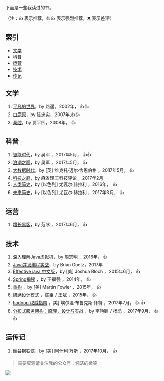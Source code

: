 下面是一些我读过的书。

（注：:+1: 表示推荐，:+1::+1: 表示强烈推荐，:x: 表示差评）

## 索引

- [文学](#文学)
- [科普](#科普)
- [运营](#运营)
- [技术](#技术)
- [传记](#传记)


## 文学

1. [平凡的世界](https://book.douban.com/subject/24380577/)，by 路遥，2002年， :+1::+1: 
1. [白鹿原](https://book.douban.com/subject/6861664/)，by 陈忠实，2007年,:+1::+1: 
1. [秦腔](https://book.douban.com/subject/3641661/)，by 贾平凹，2008年， :+1:

## 科普

1. [智能时代](https://book.douban.com/subject/26838557/)，by 吴军 ，2017年5月， :+1::+1:
1. [浪潮之巅](https://book.douban.com/subject/6709783/)，by 吴军 ，2017年5月， :+1: 
1. [大数据时代](https://book.douban.com/subject/20429677/)，by [英] 维克托·迈尔·舍恩伯格  ，2017年5月， :+1: 
1. [科技之巅](https://book.douban.com/subject/26891160/)，by  麻省理工科技评论  ，2017年2月 
1. [人类简史](https://book.douban.com/subject/25985021/)，by [以色列] 尤瓦尔·赫拉利  ，2016年， :+1: 
1. [未来简史](https://book.douban.com/subject/26943161/)，by [以色列] 尤瓦尔·赫拉利  ，2017年3月， :+1: 


## 运营
1. [增长黑客](https://book.douban.com/subject/26541801/)，by 范冰  ，2017年6月， :+1:

## 技术

1. [深入理解Java虚拟机](https://book.douban.com/subject/6522893/)，by 周志明 ，2016年， :+1:
1. [Java并发编程实战](https://book.douban.com/subject/10484692/)，by Brian Goetz，2017年
1. [Effective java 中文版](https://book.douban.com/subject/3360807/)，by [美] Joshua Bloch  ，2015年6月， :+1:  
1. [Spring揭秘](https://book.douban.com/subject/3897837/)  ，by 王福强 ，2014年， :+1:  
1. [重构](https://book.douban.com/subject/4262627/) ，by [美] Martin Fowler  ，2015年， :+1:  
1. [研磨设计模式](https://book.douban.com/subject/5343318/) ，陈臣 / 王斌  ，2015年， :+1:  
1. [hadoop 权威指南](https://book.douban.com/subject/23066032/) ，美] 埃尔温·布鲁克斯·怀特   ，2017年7月， :+1: :+1:  
1. [分布式服务架构：原理、设计与实战](https://book.douban.com/subject/27091029/) ，by 李艳鹏 / 杨彪  ，2017年9月， :+1: :+1:  


## 运传记

1. [硅谷钢铁侠](https://book.douban.com/subject/26541801/)，by  [美] 阿什利·万斯   ，2017年10月， :+1:


> 需要资源请关注我的公众号：纯洁的微笑

![](http://www.ityouknow.com/assets/images/keeppuresmile.jpg)